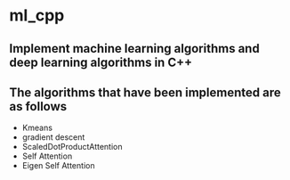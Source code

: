 # ml_cpp
## Implement machine learning algorithms and deep learning algorithms in C++
## The algorithms that have been implemented are as follows

- Kmeans
- gradient descent
- ScaledDotProductAttention
- Self Attention
- Eigen Self Attention
